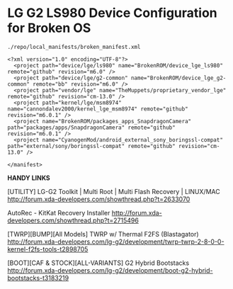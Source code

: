 LG G2 LS980 Device Configuration for Broken OS
=============================================

`./repo/local_manifests/broken_manifest.xml`
```
<?xml version="1.0" encoding="UTF-8"?>
  <project path="device/lge/ls980" name="BrokenROM/device_lge_ls980" remote="github" revision="m6.0" />
  <project path="device/lge/g2-common" name="BrokenROM/device_lge_g2-common" remote="bb" revision="m6.0" />
  <project path="vendor/lge" name="TheMuppets/proprietary_vendor_lge" remote="github" revision="cm-13.0" />
  <project path="kernel/lge/msm8974" name="cannondalev2000/kernel_lge_msm8974" remote="github" revision="m6.0.1" />
  <project name="BrokenROM/packages_apps_SnapdragonCamera" path="packages/apps/SnapdragonCamera" remote="github" revision="m6.0.1" />
  <project name="CyanogenMod/android_external_sony_boringssl-compat" path="external/sony/boringssl-compat" remote="github" revision="cm-13.0" />

</manifest>
```
**HANDY LINKS**

[UTILITY] LG-G2 Toolkit | Multi Root | Multi Flash Recovery | LINUX/MAC
http://forum.xda-developers.com/showthread.php?t=2633070

AutoRec - KitKat Recovery Installer
http://forum.xda-developers.com/showthread.php?t=2715496

[TWRP][BUMP][All Models] TWRP w/ Thermal F2FS (Blastagator)
http://forum.xda-developers.com/lg-g2/development/twrp-twrp-2-8-0-0-kernel-f2fs-tools-t2898705

[BOOT][CAF & STOCK][ALL-VARIANTS] G2 Hybrid Bootstacks
http://forum.xda-developers.com/lg-g2/development/boot-g2-hybrid-bootstacks-t3183219
